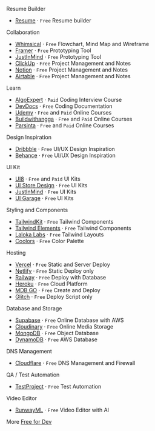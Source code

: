 Resume Builder

- [Resume](https://resume.io/) · `Free` Resume builder

Collaboration

- [Whimsical](https://whimsical.com/) · `Free` Flowchart, Mind Map and Wireframe
- [Framer](https://www.framer.com/) · `Free` Prototyping Tool
- [JustInMind](https://www.justinmind.com/) · `Free` Prototyping Tool
- [ClickUp](https://clickup.com/) · `Free` Project Management and Notes
- [Notion](https://www.notion.so/) · `Free` Project Management and Notes
- [Airtable](https://www.airtable.com/) · `Free` Project Management and Notes

Learn

- [AlgoExpert](https://www.algoexpert.io/) · `Paid` Coding Interview Course
- [DevDocs](https://devdocs.io/) · `Free` Coding Documentation
- [Udemy](https://udemy.com/) · `Free` and `Paid` Online Courses
- [Buildwithangga](https://buildwithangga.com/) · `Free` and `Paid` Online Courses
- [Parsinta](parsinta.com) · `Free` and `Paid` Online Courses

Design Inspiration

- [Dribbble](https://dribbble.com/) · `Free` UI/UX Design Inspiration
- [Behance](https://www.behance.net/) · `Free` UI/UX Design Inspiration

UI Kit

- [UI8](https://ui8.net/) · `Free` and `Paid` UI Kits
- [UI Store Design](https://www.uistore.design/) · `Free` UI Kits
- [JustInMind](https://www.justinmind.com/ui-kits) · `Free` UI Kits
- [UI Garage](https://uigarage.net/ui-kits/) · `Free` UI Kits

Styling and Components

- [TailwindKit](https://www.tailwind-kit.com/) · `Free` Tailwind Components
- [Tailwind Elements](https://tailwind-elements.com/) · `Free` Tailwind Components
- [Laloka Labs](https://layoutsfortailwind.lalokalabs.dev/) · `Free` Tailwind Layouts
- [Coolors](https://coolors.co/) · `Free` Color Palette

Hosting

- [Vercel](https://vercel.com/) · `Free` Static and Server Deploy
- [Netlify](https://www.netlify.com/) · `Free` Static Deploy only
- [Railway](https://railway.app/) · `Free` Deploy with Database
- [Heroku](https://heroku.com/) · `Free` Cloud Platform
- [MDB GO](https://mdbgo.com/) · `Free` Create and Deploy
- [Glitch](https://glitch.com/) · `Free` Deploy Script only

Database and Storage

- [Supabase](https://supabase.com/) · `Free` Online Database with AWS
- [Cloudinary](https://cloudinary.com/) · `Free` Online Media Storage
- [MongoDB](https://www.mongodb.com/) · `Free` Object Database
- [DynamoDB](https://aws.amazon.com/dynamodb/) · `Free` AWS Database

DNS Management

- [Cloudflare](https://www.cloudflare.com/) · `Free` DNS Management and Firewall

QA / Test Automation

- [TestProject](https://testproject.io/) · `Free` Test Automation

Video Editor

- [RunwayML](https://runwayml.com/) · `Free` Video Editor with AI

More
[Free for Dev](https://github.com/ripienaar/free-for-dev)
